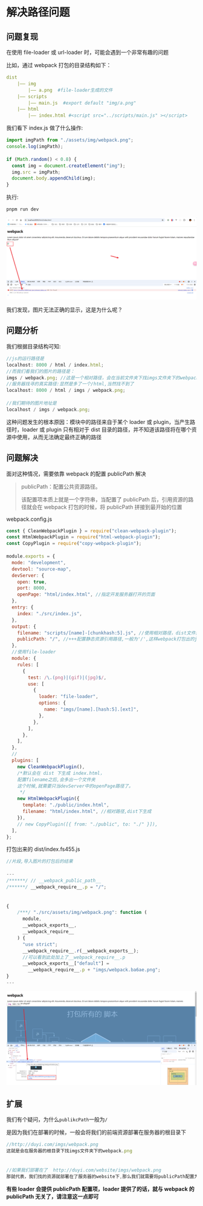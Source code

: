 # 解决路径问题

## 问题复现

在使用 file-loader 或 url-loader 时，可能会遇到一个非常有趣的问题

比如，通过 webpack 打包的目录结构如下：

```yaml
dist
    |—— img
        |—— a.png  #file-loader生成的文件
    |—— scripts
        |—— main.js  #export default "img/a.png"
    |—— html
        |—— index.html #<script src="../scripts/main.js" ></script>
```

我们看下 index.js 做了什么操作:

```js
import imgPath from "./assets/img/webpack.png";
console.log(imgPath);

if (Math.random() < 0.8) {
  const img = document.createElement("img");
  img.src = imgPath;
  document.body.appendChild(img);
}
```

执行:

```sh
pnpm run dev
```

![](assets\Snipaste_2024-09-25_16-50-31.png)

我们发现，图片无法正确的显示，这是为什么呢？

## 问题分析

我们根据目录结构可知:

```js
//js的运行路径是
localhost: 8000 / html / index.html;
//而我们看我们的图片的路径是：
imgs / webpack.png; //这是一个相对路径，会在当前文件夹下找imgs文件夹下的webpack.png，肯定是找不到的
//服务器找寻的真实路径:显然是多了一个/html,当然找不到了
localhost: 8000 / html / imgs / webpack.png;

//我们期待的图片地址是
localhost / imgs / webpack.png;
```

这种问题发生的根本原因：模块中的路径来自于某个 loader 或 plugin，当产生路径时，loader 或 plugin 只有相对于 dist 目录的路径，并不知道该路径将在哪个资源中使用，从而无法确定最终正确的路径

## 问题解决

面对这种情况，需要依靠 webpack 的配置 publicPath 解决

> publicPath：配置公共资源路径。
>
> 该配置项本质上就是一个字符串，当配置了 publicPath 后，引用资源的路径就会在 webpack 打包的时候，将 publicPath 拼接到最开始的位置

webpack.config.js

```js
const { CleanWebpackPlugin } = require("clean-webpack-plugin");
const HtmlWebpackPlugin = require("html-webpack-plugin");
const CopyPlugin = require("copy-webpack-plugin");

module.exports = {
  mode: "development",
  devtool: "source-map",
  devServer: {
    open: true,
    port: 8000,
    openPage: "html/index.html", //指定开发服务器打开的页面
  },
  entry: {
    index: "./src/index.js",
  },
  output: {
    filename: "scripts/[name]-[chunkhash:5].js", //使用相对路径，dist文件夹下生成scripts文件夹
    publicPath: "/", //+++配置静态资源引用路径,一般为'/',这样webpack打包出的js中，资源路径就会加上这个配置的字符串,然后服务器就会去找公共路径下的静态资源
  },
  //使用file-loader
  module: {
    rules: [
      {
        test: /\.(png)|(gif)|(jpg)$/,
        use: [
          {
            loader: "file-loader",
            options: {
              name: "imgs/[name].[hash:5].[ext]",
            },
          },
        ],
      },
    ],
  },
  //
  plugins: [
    new CleanWebpackPlugin(),
    /*默认会在 dist 下生成 index.html，
    配置filename之后,会多出一个文件夹
    这个时候,就需要只当devServer中的openPage路径了。
     */
    new HtmlWebpackPlugin({
      template: "./public/index.html",
      filename: "html/index.html", //相对路径,dist下生成
    }),
    // new CopyPlugin([{ from: "./public", to: "./" }]),
  ],
};
```

打包出来的 dist/index.fs455.js

```js
//片段,导入图片的打包后的结果

---
/******/ // __webpack_public_path__
/******/ __webpack_require__.p = "/";


{
    /***/ "./src/assets/img/webpack.png": function (
      module,
      __webpack_exports__,
      __webpack_require__
    ) {
      "use strict";
      __webpack_require__.r(__webpack_exports__);
      //可以看到此处加上了__webpack_require__.p
      __webpack_exports__["default"] =
        __webpack_require__.p + "imgs/webpack.ba6ae.png";
}
---
```

![](assets\Snipaste_2024-09-25_17-10-30.png)

## 扩展

我们有个疑问，为什么`publikcPath`一般为`/`

是因为我们在部署的时候，一般会将我们的前端资源部署在服务器的根目录下

```js
//http://duyi.com/imgs/webpack.png
这就是会在服务器的根目录下找imgs文件夹下的webpack.png


//如果我们部署在了  http://duyi.com/website/imgs/webpack.png
那就代表，我们找的资源就部署在了服务器的website下,那么我们就需要将publicPath配置为"/website"
```

**有些 loader 会提供 publicPath 配置项，loader 提供了的话，就与 webpack 的 publicPath 无关了，请注意这一点即可**
